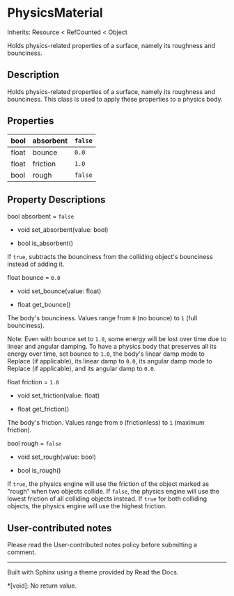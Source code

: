 # PhysicsMaterial

Inherits: Resource < RefCounted < Object

Holds physics-related properties of a surface, namely its roughness and
bounciness.

## Description

Holds physics-related properties of a surface, namely its roughness and
bounciness. This class is used to apply these properties to a physics body.

## Properties

bool | absorbent | `false`  
---|---|---  
float | bounce | `0.0`  
float | friction | `1.0`  
bool | rough | `false`  
  
## Property Descriptions

bool absorbent = `false`

  * void set_absorbent(value: bool)

  * bool is_absorbent()

If `true`, subtracts the bounciness from the colliding object's bounciness
instead of adding it.

float bounce = `0.0`

  * void set_bounce(value: float)

  * float get_bounce()

The body's bounciness. Values range from `0` (no bounce) to `1` (full
bounciness).

Note: Even with bounce set to `1.0`, some energy will be lost over time due to
linear and angular damping. To have a physics body that preserves all its
energy over time, set bounce to `1.0`, the body's linear damp mode to Replace
(if applicable), its linear damp to `0.0`, its angular damp mode to Replace
(if applicable), and its angular damp to `0.0`.

float friction = `1.0`

  * void set_friction(value: float)

  * float get_friction()

The body's friction. Values range from `0` (frictionless) to `1` (maximum
friction).

bool rough = `false`

  * void set_rough(value: bool)

  * bool is_rough()

If `true`, the physics engine will use the friction of the object marked as
"rough" when two objects collide. If `false`, the physics engine will use the
lowest friction of all colliding objects instead. If `true` for both colliding
objects, the physics engine will use the highest friction.

## User-contributed notes

Please read the User-contributed notes policy before submitting a comment.

* * *

Built with Sphinx using a theme provided by Read the Docs.

  *[void]: No return value.


